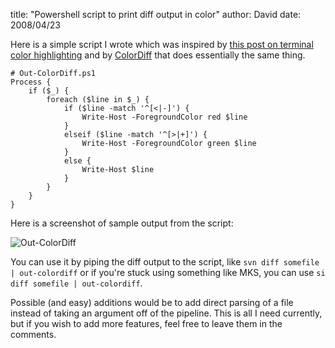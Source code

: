 
title: "Powershell script to print diff output in color"
author: David
date: 2008/04/23

Here is a simple script I wrote which was inspired by [this post on terminal color highlighting](http://www.pixelbeat.org/docs/terminal_colours/) and by [ColorDiff](http://colordiff.sourceforge.net/) that does essentially the same thing.

    # Out-ColorDiff.ps1
    Process {
        if ($_) {
            foreach ($line in $_) {
                if ($line -match '^[<|-]') {
                    Write-Host -ForegroundColor red $line
                }
                elseif ($line -match '^[>|+]') {
                    Write-Host -ForegroundColor green $line
                }
                else {
                    Write-Host $line
                }
            }
        }
    } 

Here is a screenshot of sample output from the script:

![Out-ColorDiff](http://www.mohundro.com/blog/content/binary/WindowsLiveWriter/Powershellscripttoprintdiffoutputincolor_99AD/image_2.png) 

You can use it by piping the diff output to the script, like `svn diff somefile | out-colordiff` or if you're stuck using something like MKS, you can use `si diff somefile | out-colordiff`. 

Possible (and easy) additions would be to add direct parsing of a file instead of taking an argument off of the pipeline. This is all I need currently, but if you wish to add more features, feel free to leave them in the comments.

